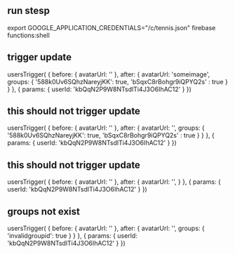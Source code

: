 ## run stesp ##
export GOOGLE_APPLICATION_CREDENTIALS="/c/tennis.json"
firebase functions:shell

## trigger update ##
usersTrigger(
{
  before: { avatarUrl: '' },
  after: {
    avatarUrl: 'someimage',
    groups: { '588k0Uv6SQhzNareyjKK': true, 'bSqxC8rBohgr9iQPYQ2s' : true }
  }
},
{ params: { userId: 'kbQqN2P9W8NTsdlTi4J3O6IhAC12' } })

## this should not trigger update ##
usersTrigger(
{
  before: { avatarUrl: '' },
  after: {
    avatarUrl: '',
    groups: { '588k0Uv6SQhzNareyjKK': true, 'bSqxC8rBohgr9iQPYQ2s' : true }
  }
},
{ params: { userId: 'kbQqN2P9W8NTsdlTi4J3O6IhAC12' } })

## this should not trigger update ##
usersTrigger(
{
  before: { avatarUrl: '' },
  after: {
    avatarUrl: '',
  }
},
{ params: { userId: 'kbQqN2P9W8NTsdlTi4J3O6IhAC12' } })

## groups not exist ##
usersTrigger(
{
  before: { avatarUrl: '' },
  after: {
    avatarUrl: '',
    groups: { 'invalidgroupid': true }
  }
},
{ params: { userId: 'kbQqN2P9W8NTsdlTi4J3O6IhAC12' } })
